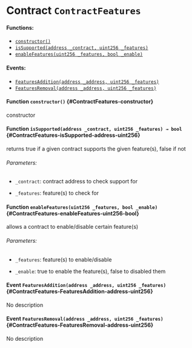 # Contract `ContractFeatures`



#### Functions:
- [`constructor()`](#ContractFeatures-constructor)
- [`isSupported(address _contract, uint256 _features)`](#ContractFeatures-isSupported-address-uint256)
- [`enableFeatures(uint256 _features, bool _enable)`](#ContractFeatures-enableFeatures-uint256-bool)

#### Events:
- [`FeaturesAddition(address _address, uint256 _features)`](#ContractFeatures-FeaturesAddition-address-uint256)
- [`FeaturesRemoval(address _address, uint256 _features)`](#ContractFeatures-FeaturesRemoval-address-uint256)

#### Function `constructor()` {#ContractFeatures-constructor}
constructor
#### Function `isSupported(address _contract, uint256 _features) → bool` {#ContractFeatures-isSupported-address-uint256}
returns true if a given contract supports the given feature(s), false if not

###### Parameters:
- `_contract`:    contract address to check support for

- `_features`:    feature(s) to check for

#### Function `enableFeatures(uint256 _features, bool _enable)` {#ContractFeatures-enableFeatures-uint256-bool}
allows a contract to enable/disable certain feature(s)

###### Parameters:
- `_features`:    feature(s) to enable/disable

- `_enable`:      true to enable the feature(s), false to disabled them

#### Event `FeaturesAddition(address _address, uint256 _features)` {#ContractFeatures-FeaturesAddition-address-uint256}
No description
#### Event `FeaturesRemoval(address _address, uint256 _features)` {#ContractFeatures-FeaturesRemoval-address-uint256}
No description
